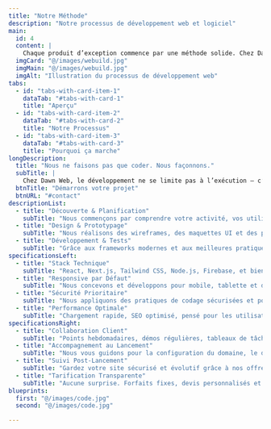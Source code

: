 ```yaml
---
title: "Notre Méthode"
description: "Notre processus de développement web et logiciel"
main:
  id: 4
  content: |
    Chaque produit d’exception commence par une méthode solide. Chez Dawn Web, nous adoptons une approche à la fois rigoureuse et flexible, qui allie créativité, collaboration et excellence technique. Que vous souhaitiez un site web, une application ou une plateforme complète, voici comment nous créons des expériences numériques durables.
  imgCard: "@/images/webuild.jpg"
  imgMain: "@/images/webuild.jpg"
  imgAlt: "Illustration du processus de développement web"
tabs:
  - id: "tabs-with-card-item-1"
    dataTab: "#tabs-with-card-1"
    title: "Aperçu"
  - id: "tabs-with-card-item-2"
    dataTab: "#tabs-with-card-2"
    title: "Notre Processus"
  - id: "tabs-with-card-item-3"
    dataTab: "#tabs-with-card-3"
    title: "Pourquoi ça marche"
longDescription:
  title: "Nous ne faisons pas que coder. Nous façonnons."
  subTitle: |
    Chez Dawn Web, le développement ne se limite pas à l’exécution — c’est une co-création. Notre méthode équilibre vision et structure, design et performance. De la première prise de contact à l’accompagnement sur le long terme, nous traitons votre projet comme s’il était le nôtre.
  btnTitle: "Démarrons votre projet"
  btnURL: "#contact"
descriptionList:
  - title: "Découverte & Planification"
    subTitle: "Nous commençons par comprendre votre activité, vos utilisateurs et vos objectifs. Ensuite, nous élaborons une feuille de route adaptée à votre vision et à votre budget."
  - title: "Design & Prototypage"
    subTitle: "Nous réalisons des wireframes, des maquettes UI et des prototypes interactifs pour que vous puissiez visualiser le produit final avant la moindre ligne de code."
  - title: "Développement & Tests"
    subTitle: "Grâce aux frameworks modernes et aux meilleures pratiques, nous transformons les designs en produits fonctionnels, avec un code propre et évolutif — soigneusement testé."
specificationsLeft:
  - title: "Stack Technique"
    subTitle: "React, Next.js, Tailwind CSS, Node.js, Firebase, et bien d’autres — sélectionnés selon les besoins de votre projet, pas selon la mode."
  - title: "Responsive par Défaut"
    subTitle: "Nous concevons et développons pour mobile, tablette et desktop — sans surcoût, sans compromis."
  - title: "Sécurité Prioritaire"
    subTitle: "Nous appliquons des pratiques de codage sécurisées et pouvons intégrer pare-feu, sauvegardes et SSL dès le départ."
  - title: "Performance Optimale"
    subTitle: "Chargement rapide, SEO optimisé, pensé pour les utilisateurs comme pour les moteurs de recherche."
specificationsRight:
  - title: "Collaboration Client"
    subTitle: "Points hebdomadaires, démos régulières, tableaux de tâches partagés — vous restez informé à chaque étape."
  - title: "Accompagnement au Lancement"
    subTitle: "Nous vous guidons pour la configuration du domaine, le déploiement, l’analytics et l’hébergement — en toute sérénité."
  - title: "Suivi Post-Lancement"
    subTitle: "Gardez votre site sécurisé et évolutif grâce à nos offres de support et de maintenance optionnelles."
  - title: "Tarification Transparente"
    subTitle: "Aucune surprise. Forfaits fixes, devis personnalisés et plans évolutifs selon vos besoins."
blueprints:
  first: "@/images/code.jpg"
  second: "@/images/code.jpg"

---
```

